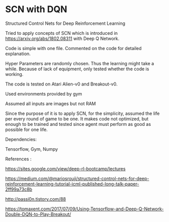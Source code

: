 # SCN with DQN
Structured Control Nets for Deep Reinforcement Learning

Tried to apply concepts of SCN which is introduced in https://arxiv.org/abs/1802.08311 with Deep Q Network.

Code is simple with one file. Commented on the code for detailed explanation.

Hyper Parameters are randomly chosen. Thus the learning might take a while.
Because of lack of equipment, only tested whether the code is working.

The code is tested on Atari Alien-v0 and Breakout-v0.

Used environments provided by gym

Assumed all inputs are images but not RAM

Since the purpose of it is to apply SCN, for the simplicity, assumed the life per every round of game to be one.
It makes code not optimized, but enough to be trained and tested since agent must perform as good as possible for one life.


Dependencies:

Tensorflow, Gym, Numpy


References :

https://sites.google.com/view/deep-rl-bootcamp/lectures

https://medium.com/@mariosrouji/structured-control-nets-for-deep-reinforcement-learning-tutorial-icml-published-long-talk-paper-2ff99a73c8b

http://passi0n.tistory.com/88

https://tomaxent.com/2017/07/09/Using-Tensorflow-and-Deep-Q-Network-Double-DQN-to-Play-Breakout/
